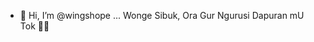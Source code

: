 - 👋 Hi, I’m @wingshope ... Wonge Sibuk, Ora Gur Ngurusi Dapuran mU Tok 😮‍💨
<!---
wingshope/wingshope is a ✨ special ✨ repository because its `README.md` (this file) appears on your GitHub profile.
You can click the Preview link to take a look at your changes.
--->
